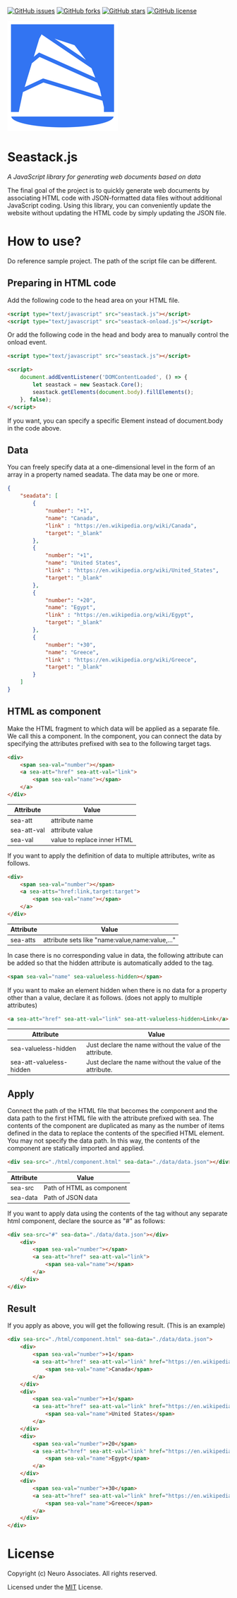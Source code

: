 [![GitHub issues](https://img.shields.io/github/issues/NeuroAssociates/seastack)](https://github.com/NeuroAssociates/seastack/issues)
[![GitHub forks](https://img.shields.io/github/forks/NeuroAssociates/seastack)](https://github.com/NeuroAssociates/seastack/network)
[![GitHub stars](https://img.shields.io/github/stars/NeuroAssociates/seastack)](https://github.com/NeuroAssociates/seastack/stargazers)
[![GitHub license](https://img.shields.io/github/license/NeuroAssociates/seastack)](https://github.com/NeuroAssociates/seastack/blob/master/LICENSE)

![Logo of Seastack](./img/logo.png)

# Seastack.js
*A JavaScript library for generating web documents based on data*

The final goal of the project is to quickly generate web documents by associating HTML code with JSON-formatted data files without additional JavaScript coding. Using this library, you can conveniently update the website without updating the HTML code by simply updating the JSON file.


# How to use?

Do reference sample project. The path of the script file can be different.

## Preparing in HTML code

Add the following code to the head area on your HTML file.

```html
<script type="text/javascript" src="seastack.js"></script>
<script type="text/javascript" src="seastack-onload.js"></script>
```

Or add the following code in the head and body area to manually control the onload event.

```html
<script type="text/javascript" src="seastack.js"></script>
```

```html
<script>
    document.addEventListener('DOMContentLoaded', () => {
        let seastack = new Seastack.Core();
        seastack.getElements(document.body).fillElements();
    }, false);
</script>
```

If you want, you can specify a specific Element instead of document.body in the code above.


## Data

You can freely specify data at a one-dimensional level in the form of an array in a property named seadata. The data may be one or more.

```json
{
    "seadata": [
        {
            "number": "+1",
            "name": "Canada",
            "link" : "https://en.wikipedia.org/wiki/Canada",
            "target": "_blank"
        },
        {
            "number": "+1",
            "name": "United States",
            "link" : "https://en.wikipedia.org/wiki/United_States",
            "target": "_blank"
        },
        {
            "number": "+20",
            "name": "Egypt",
            "link" : "https://en.wikipedia.org/wiki/Egypt",
            "target": "_blank"
        },
        {
            "number": "+30",
            "name": "Greece",
            "link" : "https://en.wikipedia.org/wiki/Greece",
            "target": "_blank"
        }
    ]
}
```

## HTML as component

Make the HTML fragment to which data will be applied as a separate file. We call this a component. In the component, you can connect the data by specifying the attributes prefixed with sea to the following target tags.

```html
<div>
    <span sea-val="number"></span>
    <a sea-att="href" sea-att-val="link">
        <span sea-val="name"></span>
    </a>
</div>
```

Attribute | Value
------------ | -------------
sea-att | attribute name
sea-att-val | attribute value
sea-val | value to replace inner HTML

If you want to apply the definition of data to multiple attributes, write as follows.

```html
<div>
    <span sea-val="number"></span>
    <a sea-atts="href:link,target:target">
        <span sea-val="name"></span>
    </a>
</div>
```

Attribute | Value
------------ | -------------
sea-atts | attribute sets like "name:value,name:value,..."

In case there is no corresponding value in data, the following attribute can be added so that the hidden attribute is automatically added to the tag.

```html
<span sea-val="name" sea-valueless-hidden></span>
```

If you want to make an element hidden when there is no data for a property other than a value, declare it as follows. (does not apply to multiple attributes)

```html
<a sea-att="href" sea-att-val="link" sea-att-valueless-hidden>Link</a>
```

Attribute | Value
------------ | -------------
sea-valueless-hidden | Just declare the name without the value of the attribute.
sea-att-valueless-hidden | Just declare the name without the value of the attribute.

## Apply

Connect the path of the HTML file that becomes the component and the data path to the first HTML file with the attribute prefixed with sea. The contents of the component are duplicated as many as the number of items defined in the data to replace the contents of the specified HTML element. You may not specify the data path. In this way, the contents of the component are statically imported and applied.

```html
<div sea-src="./html/component.html" sea-data="./data/data.json"></div>
```

Attribute | Value
------------ | -------------
sea-src | Path of HTML as component
sea-data | Path of JSON data

If you want to apply data using the contents of the tag without any separate html component, declare the source as "#" as follows:

```html
<div sea-src="#" sea-data="./data/data.json"></div>
    <div>
        <span sea-val="number"></span>
        <a sea-att="href" sea-att-val="link">
            <span sea-val="name"></span>
        </a>
    </div>
</div>
```

## Result

If you apply as above, you will get the following result. (This is an example)

```html
<div sea-src="./html/component.html" sea-data="./data/data.json">
    <div>
        <span sea-val="number">+1</span>
        <a sea-att="href" sea-att-val="link" href="https://en.wikipedia.org/wiki/Canada">
            <span sea-val="name">Canada</span>
        </a>
    </div>
    <div>
        <span sea-val="number">+1</span>
        <a sea-att="href" sea-att-val="link" href="https://en.wikipedia.org/wiki/United_States">
            <span sea-val="name">United States</span>
        </a>
    </div>
    <div>
        <span sea-val="number">+20</span>
        <a sea-att="href" sea-att-val="link" href="https://en.wikipedia.org/wiki/Egypt">
            <span sea-val="name">Egypt</span>
        </a>
    </div>
    <div>
        <span sea-val="number">+30</span>
        <a sea-att="href" sea-att-val="link" href="https://en.wikipedia.org/wiki/Greece">
            <span sea-val="name">Greece</span>
        </a>
    </div>
</div>
```

# License

Copyright (c) Neuro Associates. All rights reserved.

Licensed under the [MIT](LICENSE.txt) License.